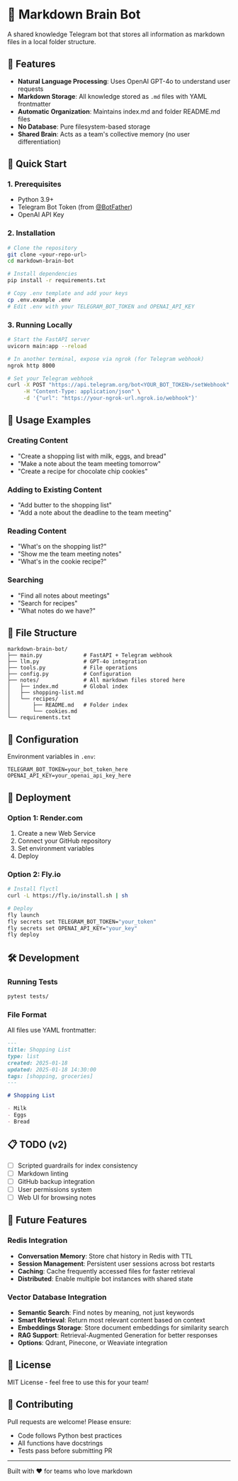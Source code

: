 # 🧠 Markdown Brain Bot

A shared knowledge Telegram bot that stores all information as markdown files in a local folder structure.

## 🎯 Features

- **Natural Language Processing**: Uses OpenAI GPT-4o to understand user requests
- **Markdown Storage**: All knowledge stored as `.md` files with YAML frontmatter
- **Automatic Organization**: Maintains index.md and folder README.md files
- **No Database**: Pure filesystem-based storage
- **Shared Brain**: Acts as a team's collective memory (no user differentiation)

## 🚀 Quick Start

### 1. Prerequisites

- Python 3.9+
- Telegram Bot Token (from [@BotFather](https://t.me/botfather))
- OpenAI API Key

### 2. Installation

```bash
# Clone the repository
git clone <your-repo-url>
cd markdown-brain-bot

# Install dependencies
pip install -r requirements.txt

# Copy .env template and add your keys
cp .env.example .env
# Edit .env with your TELEGRAM_BOT_TOKEN and OPENAI_API_KEY
```

### 3. Running Locally

```bash
# Start the FastAPI server
uvicorn main:app --reload

# In another terminal, expose via ngrok (for Telegram webhook)
ngrok http 8000

# Set your Telegram webhook
curl -X POST "https://api.telegram.org/bot<YOUR_BOT_TOKEN>/setWebhook" \
     -H "Content-Type: application/json" \
     -d '{"url": "https://your-ngrok-url.ngrok.io/webhook"}'
```

## 📝 Usage Examples

### Creating Content
- "Create a shopping list with milk, eggs, and bread"
- "Make a note about the team meeting tomorrow"
- "Create a recipe for chocolate chip cookies"

### Adding to Existing Content
- "Add butter to the shopping list"
- "Add a note about the deadline to the team meeting"

### Reading Content
- "What's on the shopping list?"
- "Show me the team meeting notes"
- "What's in the cookie recipe?"

### Searching
- "Find all notes about meetings"
- "Search for recipes"
- "What notes do we have?"

## 📂 File Structure

```
markdown-brain-bot/
├── main.py             # FastAPI + Telegram webhook
├── llm.py              # GPT-4o integration
├── tools.py            # File operations
├── config.py           # Configuration
├── notes/              # All markdown files stored here
│   ├── index.md        # Global index
│   ├── shopping-list.md
│   └── recipes/
│       ├── README.md   # Folder index
│       └── cookies.md
└── requirements.txt
```

## 🔧 Configuration

Environment variables in `.env`:

```env
TELEGRAM_BOT_TOKEN=your_bot_token_here
OPENAI_API_KEY=your_openai_api_key_here
```

## 🚢 Deployment

### Option 1: Render.com

1. Create a new Web Service
2. Connect your GitHub repository
3. Set environment variables
4. Deploy

### Option 2: Fly.io

```bash
# Install flyctl
curl -L https://fly.io/install.sh | sh

# Deploy
fly launch
fly secrets set TELEGRAM_BOT_TOKEN="your_token"
fly secrets set OPENAI_API_KEY="your_key"
fly deploy
```

## 🛠️ Development

### Running Tests
```bash
pytest tests/
```

### File Format

All files use YAML frontmatter:

```markdown
---
title: Shopping List
type: list
created: 2025-01-18
updated: 2025-01-18 14:30:00
tags: [shopping, groceries]
---

# Shopping List

- Milk
- Eggs
- Bread
```

## 📋 TODO (v2)

- [ ] Scripted guardrails for index consistency
- [ ] Markdown linting
- [ ] GitHub backup integration
- [ ] User permissions system
- [ ] Web UI for browsing notes

## 🚀 Future Features

### Redis Integration
- **Conversation Memory**: Store chat history in Redis with TTL
- **Session Management**: Persistent user sessions across bot restarts
- **Caching**: Cache frequently accessed files for faster retrieval
- **Distributed**: Enable multiple bot instances with shared state

### Vector Database Integration
- **Semantic Search**: Find notes by meaning, not just keywords
- **Smart Retrieval**: Return most relevant content based on context
- **Embeddings Storage**: Store document embeddings for similarity search
- **RAG Support**: Retrieval-Augmented Generation for better responses
- **Options**: Qdrant, Pinecone, or Weaviate integration

## 📄 License

MIT License - feel free to use this for your team!

## 🤝 Contributing

Pull requests are welcome! Please ensure:
- Code follows Python best practices
- All functions have docstrings
- Tests pass before submitting PR

---

Built with ❤️ for teams who love markdown